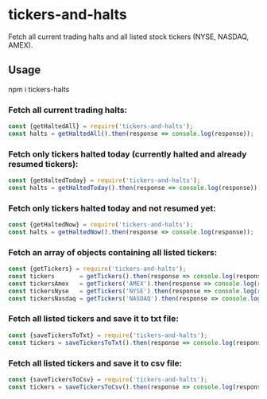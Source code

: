 ﻿# tickers-and-halts

Fetch all current trading halts and all listed stock tickers (NYSE, NASDAQ, AMEX).

## Usage

npm i tickers-halts


### Fetch all current trading halts:
```javascript
const {getHaltedAll} = require('tickers-and-halts');
const halts = getHaltedAll().then(response => console.log(response));
```


### Fetch only tickers halted today (currently halted and already resumed tickers):
```javascript
const {getHaltedToday} = require('tickers-and-halts');
const halts = getHaltedToday().then(response => console.log(response));
```


### Fetch only tickers halted today and not resumed yet:
```javascript
const {getHaltedNow} = require('tickers-and-halts');
const halts = getHaltedNow().then(response => console.log(response));
```


### Fetch an array of objects containing all listed tickers:
```javascript
const {getTickers} = require('tickers-and-halts');
const tickers       = getTickers().then(response => console.log(response));
const tickersAmex   = getTickers('AMEX').then(response => console.log(response));
const tickersNyse   = getTickers('NYSE').then(response => console.log(response));
const tickersNasdaq = getTickers('NASDAQ').then(response => console.log(response));
```

### Fetch all listed tickers and save it to txt file:
```javascript
const {saveTickersToTxt} = require('tickers-and-halts');
const tickers = saveTickersToTxt().then(response => console.log(response));
```

### Fetch all listed tickers and save it to csv file:
```javascript
const {saveTickersToCsv} = require('tickers-and-halts');
const tickers = saveTickersToCsv().then(response => console.log(response));
```
